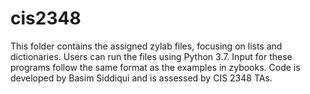 # cis2348
This folder contains the assigned zylab files, focusing on lists and dictionaries.
Users can run the files using Python 3.7.
Input for these programs follow the same format as the examples in zybooks.
Code is developed by Basim Siddiqui and is assessed by CIS 2348 TAs.
